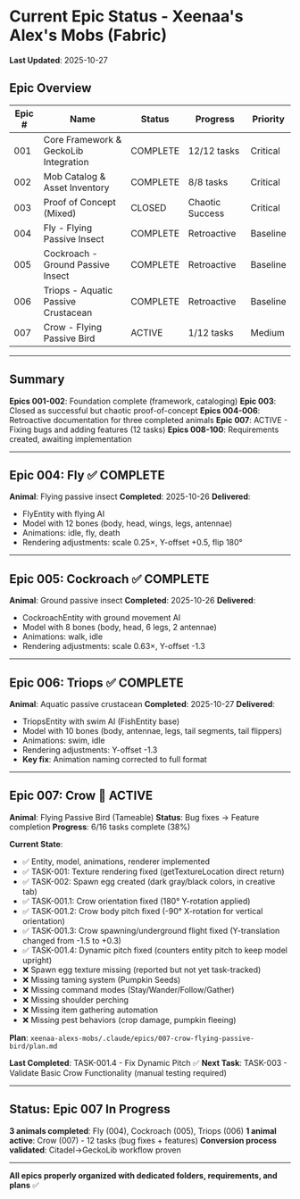 # Current Epic Status - Xeenaa's Alex's Mobs (Fabric)

**Last Updated**: 2025-10-27

## Epic Overview

| Epic # | Name | Status | Progress | Priority |
|--------|------|--------|----------|----------|
| 001 | Core Framework & GeckoLib Integration | COMPLETE | 12/12 tasks | Critical |
| 002 | Mob Catalog & Asset Inventory | COMPLETE | 8/8 tasks | Critical |
| 003 | Proof of Concept (Mixed) | CLOSED | Chaotic Success | Critical |
| 004 | Fly - Flying Passive Insect | COMPLETE | Retroactive | Baseline |
| 005 | Cockroach - Ground Passive Insect | COMPLETE | Retroactive | Baseline |
| 006 | Triops - Aquatic Passive Crustacean | COMPLETE | Retroactive | Baseline |
| 007 | Crow - Flying Passive Bird | ACTIVE | 1/12 tasks | Medium |

---

## Summary

**Epics 001-002**: Foundation complete (framework, cataloging)
**Epic 003**: Closed as successful but chaotic proof-of-concept
**Epics 004-006**: Retroactive documentation for three completed animals
**Epic 007**: ACTIVE - Fixing bugs and adding features (12 tasks)
**Epics 008-100**: Requirements created, awaiting implementation

---

## Epic 004: Fly ✅ COMPLETE

**Animal**: Flying passive insect
**Completed**: 2025-10-26
**Delivered**:
- FlyEntity with flying AI
- Model with 12 bones (body, head, wings, legs, antennae)
- Animations: idle, fly, death
- Rendering adjustments: scale 0.25×, Y-offset +0.5, flip 180°

---

## Epic 005: Cockroach ✅ COMPLETE

**Animal**: Ground passive insect
**Completed**: 2025-10-26
**Delivered**:
- CockroachEntity with ground movement AI
- Model with 8 bones (body, head, 6 legs, 2 antennae)
- Animations: walk, idle
- Rendering adjustments: scale 0.63×, Y-offset -1.3

---

## Epic 006: Triops ✅ COMPLETE

**Animal**: Aquatic passive crustacean
**Completed**: 2025-10-27
**Delivered**:
- TriopsEntity with swim AI (FishEntity base)
- Model with 10 bones (body, antennae, legs, tail segments, tail flippers)
- Animations: swim, idle
- Rendering adjustments: Y-offset -1.3
- **Key fix**: Animation naming corrected to full format

---

## Epic 007: Crow 🔄 ACTIVE

**Animal**: Flying Passive Bird (Tameable)
**Status**: Bug fixes → Feature completion
**Progress**: 6/16 tasks complete (38%)

**Current State**:
- ✅ Entity, model, animations, renderer implemented
- ✅ TASK-001: Texture rendering fixed (getTextureLocation direct return)
- ✅ TASK-002: Spawn egg created (dark gray/black colors, in creative tab)
- ✅ TASK-001.1: Crow orientation fixed (180° Y-rotation applied)
- ✅ TASK-001.2: Crow body pitch fixed (-90° X-rotation for vertical orientation)
- ✅ TASK-001.3: Crow spawning/underground flight fixed (Y-translation changed from -1.5 to +0.3)
- ✅ TASK-001.4: Dynamic pitch fixed (counters entity pitch to keep model upright)
- ❌ Spawn egg texture missing (reported but not yet task-tracked)
- ❌ Missing taming system (Pumpkin Seeds)
- ❌ Missing command modes (Stay/Wander/Follow/Gather)
- ❌ Missing shoulder perching
- ❌ Missing item gathering automation
- ❌ Missing pest behaviors (crop damage, pumpkin fleeing)

**Plan**: `xeenaa-alexs-mobs/.claude/epics/007-crow-flying-passive-bird/plan.md`

**Last Completed**: TASK-001.4 - Fix Dynamic Pitch ✅
**Next Task**: TASK-003 - Validate Basic Crow Functionality (manual testing required)

---

## Status: Epic 007 In Progress

**3 animals completed**: Fly (004), Cockroach (005), Triops (006)
**1 animal active**: Crow (007) - 12 tasks (bug fixes + features)
**Conversion process validated**: Citadel→GeckoLib workflow proven

---

**All epics properly organized with dedicated folders, requirements, and plans** ✅
